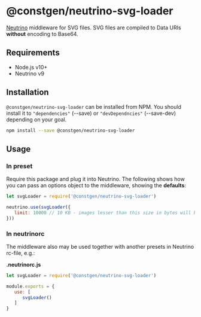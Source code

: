 # @constgen/neutrino-svg-loader

[Neutrino](https://neutrino.js.org) middleware for SVG files. SVG files are compiled to Data URIs **without** encoding to Base64.

## Requirements

* Node.js v10+
* Neutrino v9

## Installation

`@constgen/neutrino-svg-loader` can be installed from NPM. You should install it to `"dependencies"` (--save) or `"devDependncies"` (--save-dev) depending on your goal.

```bash
npm install --save @constgen/neutrino-svg-loader
```

## Usage

### In preset

Require this package and plug it into Neutrino. The following shows how you can pass an options object to the middleware, showing the **defaults**:

```js
let svgLoader = require('@constgen/neutrino-svg-loader')

neutrino.use(svgLoader({
   limit: 10000 // 10 KB - images lesser than this size in bytes will be inlined into JS bundle. But onlly images referenced from styles are affected. All others are alwas inlined
}))
```

### In **neutrinorc**

The middleware also may be used together with another presets in Neutrino rc-file, e.g.:

**.neutrinorc.js**

```js
let svgLoader = require('@constgen/neutrino-svg-loader')

module.exports = {
   use: [
      svgLoader()
   ]
}
```